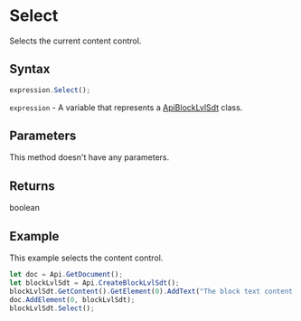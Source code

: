 # Select

Selects the current content control.

## Syntax

```javascript
expression.Select();
```

`expression` - A variable that represents a [ApiBlockLvlSdt](../ApiBlockLvlSdt.md) class.

## Parameters

This method doesn't have any parameters.

## Returns

boolean

## Example

This example selects the content control.

```javascript editor-
let doc = Api.GetDocument();
let blockLvlSdt = Api.CreateBlockLvlSdt();
blockLvlSdt.GetContent().GetElement(0).AddText("The block text content control is selected.");
doc.AddElement(0, blockLvlSdt);
blockLvlSdt.Select();
```
